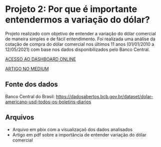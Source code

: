 # Projeto 2: Por que é importante entendermos a variação do dólar?

Projeto realizado com objetivo de entender a variação do dólar comercial de maneira simples e de fácil entendimento. Foi realizada uma análise da cotação de compra do dólar comercial nos últimos 11 anos (01/01/2010 a 12/05/2021) com base nos dados disponibilizados pelo Banco Central.

[ACESSO AO DASHBOARD ONLINE](https://app.powerbi.com/view?r=eyJrIjoiYWI2ODlmMTQtODk2NS00NzE5LTgzNmYtMzM1YjZhNmFmYzAzIiwidCI6ImNhMGRiYTRiLTRlYTktNGVkNS04ODMwLTUzNzk5MzkwZWMzNSJ9&pageName=ReportSection)

[ARTIGO NO MEDIUM](https://theresarocha.medium.com/por-que-%C3%A9-importante-entendermos-a-varia%C3%A7%C3%A3o-do-d%C3%B3lar-7165393db8dc)

## Fonte dos dados

Banco Central do Brasil: https://dadosabertos.bcb.gov.br/dataset/dolar-americano-usd-todos-os-boletins-diarios

## Arquivos

- Arquivo em pbix com a visualizaçaõ dos dados analisados
- Artigo em pdf sobre a importância de entender variação do dólar comercial

